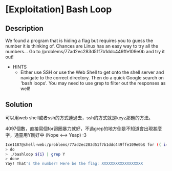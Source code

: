 [Exploitation] Bash Loop
===

## Description
We found a program that is hiding a flag but requires you to guess the number it is thinking of. Chances are Linux has an easy way to try all the numbers... Go to /problems/77ad2ec283d51f7b1ddc449ffe109e0b and try it out!

* HINTS
    * Either use SSH or use the Web Shell to get onto the shell server and navigate to the correct directory. Then do a quick Google search on 'bash loops'. You may need to use grep to filter out the responses as well!

## Solution

可以用web shell或者ssh的方式連過去，ssh的方式就是keyz那題的方法。

4097個數，直接寫個for迴圈暴力就好，不過grep的地方倒是不知道會出現甚麼字，通靈用Y剛好中 (Nope <--> Yeap) :3
``` bash
Ice1187@shell-web:/problems/77ad2ec283d51f7b1ddc449ffe109e0b$ for (( i=0; i<4097; i=i+1)) 
> do 
> ./bashloop ${i} | grep Y
> done
Yay! That's the number! Here be the flag: XXXXXXXXXXXXXXXXXX
```
